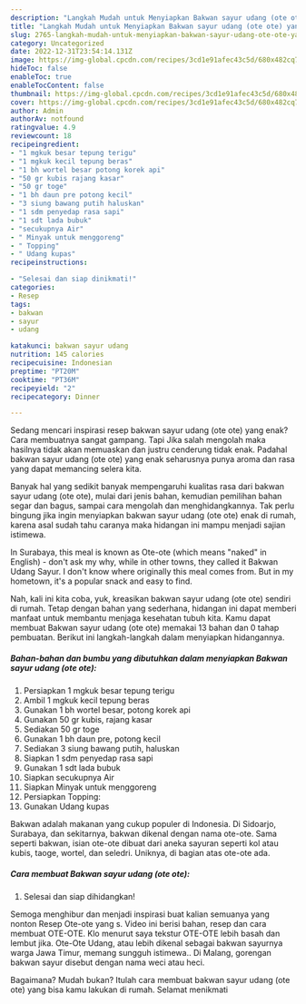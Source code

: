 ```yaml
---
description: "Langkah Mudah untuk Menyiapkan Bakwan sayur udang (ote ote) yang Lezat Sekali, Buat Buka Puasa Lezat Sekali"
title: "Langkah Mudah untuk Menyiapkan Bakwan sayur udang (ote ote) yang Lezat Sekali, Buat Buka Puasa Lezat Sekali"
slug: 2765-langkah-mudah-untuk-menyiapkan-bakwan-sayur-udang-ote-ote-yang-lezat-sekali-buat-buka-puasa-lezat-sekali
category: Uncategorized
date: 2022-12-31T23:54:14.131Z
image: https://img-global.cpcdn.com/recipes/3cd1e91afec43c5d/680x482cq70/bakwan-sayur-udang-ote-ote-foto-resep-utama.jpg
hideToc: false
enableToc: true
enableTocContent: false
thumbnail: https://img-global.cpcdn.com/recipes/3cd1e91afec43c5d/680x482cq70/bakwan-sayur-udang-ote-ote-foto-resep-utama.jpg
cover: https://img-global.cpcdn.com/recipes/3cd1e91afec43c5d/680x482cq70/bakwan-sayur-udang-ote-ote-foto-resep-utama.jpg
author: Admin
authorAv: notfound
ratingvalue: 4.9
reviewcount: 18
recipeingredient:
- "1 mgkuk besar tepung terigu"
- "1 mgkuk kecil tepung beras"
- "1 bh wortel besar potong korek api"
- "50 gr kubis rajang kasar"
- "50 gr toge"
- "1 bh daun pre potong kecil"
- "3 siung bawang putih haluskan"
- "1 sdm penyedap rasa sapi"
- "1 sdt lada bubuk"
- "secukupnya Air"
- " Minyak untuk menggoreng"
- " Topping"
- " Udang kupas"
recipeinstructions:

- "Selesai dan siap dinikmati!"
categories:
- Resep
tags:
- bakwan
- sayur
- udang

katakunci: bakwan sayur udang 
nutrition: 145 calories
recipecuisine: Indonesian
preptime: "PT20M"
cooktime: "PT36M"
recipeyield: "2"
recipecategory: Dinner

---
```



Sedang mencari inspirasi resep bakwan sayur udang (ote ote) yang enak? Cara membuatnya sangat gampang. Tapi Jika salah mengolah maka hasilnya tidak akan memuaskan dan justru cenderung tidak enak. Padahal bakwan sayur udang (ote ote) yang enak seharusnya punya aroma dan rasa yang dapat memancing selera kita.


Banyak hal yang sedikit banyak mempengaruhi kualitas rasa dari bakwan sayur udang (ote ote), mulai dari jenis bahan, kemudian pemilihan bahan segar dan bagus, sampai cara mengolah dan menghidangkannya. Tak perlu bingung jika ingin menyiapkan bakwan sayur udang (ote ote) enak di rumah, karena asal sudah tahu caranya maka hidangan ini mampu menjadi sajian istimewa.

In Surabaya, this meal is known as Ote-ote (which means &#34;naked&#34; in English) - don&#39;t ask my why, while in other towns, they called it Bakwan Udang Sayur. I don&#39;t know where originally this meal comes from. But in my hometown, it&#39;s a popular snack and easy to find.


Nah, kali ini kita coba, yuk, kreasikan bakwan sayur udang (ote ote) sendiri di rumah. Tetap dengan bahan yang sederhana, hidangan ini dapat memberi manfaat untuk membantu menjaga kesehatan tubuh kita. Kamu dapat membuat Bakwan sayur udang (ote ote) memakai 13 bahan dan 0 tahap pembuatan. Berikut ini langkah-langkah dalam menyiapkan hidangannya.

<!--inarticleads1-->

##### Bahan-bahan dan bumbu yang dibutuhkan dalam menyiapkan Bakwan sayur udang (ote ote):

1. Persiapkan 1 mgkuk besar tepung terigu
1. Ambil 1 mgkuk kecil tepung beras
1. Gunakan 1 bh wortel besar, potong korek api
1. Gunakan 50 gr kubis, rajang kasar
1. Sediakan 50 gr toge
1. Gunakan 1 bh daun pre, potong kecil
1. Sediakan 3 siung bawang putih, haluskan
1. Siapkan 1 sdm penyedap rasa sapi
1. Gunakan 1 sdt lada bubuk
1. Siapkan secukupnya Air
1. Siapkan  Minyak untuk menggoreng
1. Persiapkan  Topping:
1. Gunakan  Udang kupas


Bakwan adalah makanan yang cukup populer di Indonesia. Di Sidoarjo, Surabaya, dan sekitarnya, bakwan dikenal dengan nama ote-ote. Sama seperti bakwan, isian ote-ote dibuat dari aneka sayuran seperti kol atau kubis, taoge, wortel, dan seledri. Uniknya, di bagian atas ote-ote ada. 

<!--inarticleads2-->

##### Cara membuat Bakwan sayur udang (ote ote):


1. Selesai dan siap dihidangkan!

Semoga menghibur dan menjadi inspirasi buat kalian semuanya yang nonton Resep Ote-ote yang s. Video ini berisi bahan, resep dan cara membuat OTE-OTE. Klo menurut saya tekstur OTE-OTE lebih basah dan lembut jika. Ote-Ote Udang, atau lebih dikenal sebagai bakwan sayurnya warga Jawa Timur, memang sungguh istimewa.. Di Malang, gorengan bakwan sayur disebut dengan nama weci atau heci. 

Bagaimana? Mudah bukan? Itulah cara membuat bakwan sayur udang (ote ote) yang bisa kamu lakukan di rumah. Selamat menikmati
